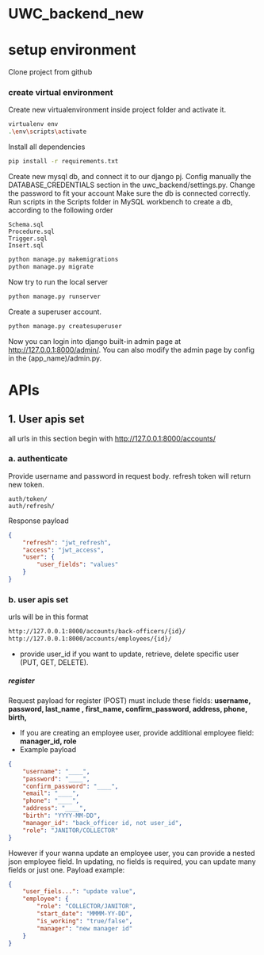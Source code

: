 # UWC_backend_new
# setup environment
Clone project from github
### create virtual environment 
Create new virtualenvironment inside project folder and activate it.
```bash
virtualenv env
.\env\scripts\activate
```
Install all dependencies
```bash
pip install -r requirements.txt
```
Create new mysql db, and connect it to our django pj. 
Config manually the DATABASE_CREDENTIALS section in the uwc_backend/settings.py. Change the password to fit your account
Make sure the db is connected correctly. 
Run scripts in the Scripts folder in MySQL workbench to create a db, according to the following order
```
Schema.sql
Procedure.sql
Trigger.sql
Insert.sql
```
```bash
python manage.py makemigrations
python manage.py migrate
```
Now try to run the local server
```bash
python manage.py runserver 
```
Create a superuser account.
```bash
python manage.py createsuperuser
```
Now you can login into django built-in admin page at http://127.0.0.1:8000/admin/.
You can also modify the admin page by config in the (app_name)/admin.py.
# APIs
## 1. User apis set
all urls in this section begin with http://127.0.0.1:8000/accounts/
### a. authenticate
Provide username and password in request body.
refresh token will return new token.
```
auth/token/
auth/refresh/
```
Response payload
```json
{
    "refresh": "jwt_refresh",
    "access": "jwt_access",
    "user": {
        "user_fields": "values"
    }
}
```
### b. user apis set
urls will be in this format 
```bash
http://127.0.0.1:8000/accounts/back-officers/{id}/
http://127.0.0.1:8000/accounts/employees/{id}/
```
- provide user_id if you want to update, retrieve, delete specific user (PUT, GET, DELETE).
##### register
Request payload for register (POST) must include these fields: **username, password, last_name , first_name, confirm_password, address, phone, birth,**
- If you are creating an employee user, provide additional employee field: **manager_id, role**
- Example payload
```json
{
    "username": "____",
    "password": "____",
    "confirm_password": "____",
    "email": "____",
    "phone": "____",
    "address": "____",
    "birth": "YYYY-MM-DD",
    "manager_id": "back_officer id, not user_id",
    "role": "JANITOR/COLLECTOR"
}
```
However if your wanna update an employee user, you can provide a nested json employee field. In updating, no fields is required, you can update many fields or just one. Payload example:
```json
{
    "user_fiels...": "update value",
    "employee": {
        "role": "COLLECTOR/JANITOR",
        "start_date": "MMMM-YY-DD",
        "is_working": "true/false",
        "manager": "new manager id"
    }
}
```
